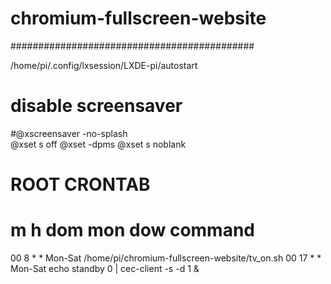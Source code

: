 # chromium-fullscreen-website

############################################

/home/pi/.config/lxsession/LXDE-pi/autostart

# disable screensaver 
#@xscreensaver -no-splash  
@xset s off
@xset -dpms
@xset s noblank

# ROOT CRONTAB
# m h  dom mon dow   command
00 8 * * Mon-Sat /home/pi/chromium-fullscreen-website/tv_on.sh
00 17 * * Mon-Sat echo standby 0 | cec-client -s -d 1 &
